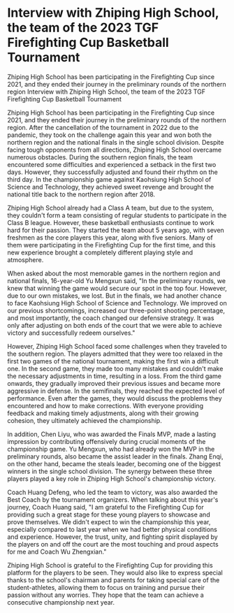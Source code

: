 #  Interview with Zhiping High School, the team of the 2023 TGF Firefighting Cup Basketball Tournament

Zhiping High School has been participating in the Firefighting Cup since 2021, and they ended their journey in the preliminary rounds of the northern region 
  Interview with Zhiping High School, the team of the 2023 TGF Firefighting Cup Basketball Tournament

Zhiping High School has been participating in the Firefighting Cup since 2021, and they ended their journey in the preliminary rounds of the northern region. After the cancellation of the tournament in 2022 due to the pandemic, they took on the challenge again this year and won both the northern region and the national finals in the single school division. Despite facing tough opponents from all directions, Zhiping High School overcame numerous obstacles. During the southern region finals, the team encountered some difficulties and experienced a setback in the first two days. However, they successfully adjusted and found their rhythm on the third day. In the championship game against Kaohsiung High School of Science and Technology, they achieved sweet revenge and brought the national title back to the northern region after 2018.

Zhiping High School already had a Class A team, but due to the system, they couldn't form a team consisting of regular students to participate in the Class B league. However, these basketball enthusiasts continue to work hard for their passion. They started the team about 5 years ago, with seven freshmen as the core players this year, along with five seniors. Many of them were participating in the Firefighting Cup for the first time, and this new experience brought a completely different playing style and atmosphere.

When asked about the most memorable games in the northern region and national finals, 16-year-old Yu Mengxun said, "In the preliminary rounds, we knew that winning the game would secure our spot in the top four. However, due to our own mistakes, we lost. But in the finals, we had another chance to face Kaohsiung High School of Science and Technology. We improved on our previous shortcomings, increased our three-point shooting percentage, and most importantly, the coach changed our defensive strategy. It was only after adjusting on both ends of the court that we were able to achieve victory and successfully redeem ourselves."

However, Zhiping High School faced some challenges when they traveled to the southern region. The players admitted that they were too relaxed in the first two games of the national tournament, making the first win a difficult one. In the second game, they made too many mistakes and couldn't make the necessary adjustments in time, resulting in a loss. From the third game onwards, they gradually improved their previous issues and became more aggressive in defense. In the semifinals, they reached the expected level of performance. Even after the games, they would discuss the problems they encountered and how to make corrections. With everyone providing feedback and making timely adjustments, along with their growing cohesion, they ultimately achieved the championship.

In addition, Chen Liyu, who was awarded the Finals MVP, made a lasting impression by contributing offensively during crucial moments of the championship game. Yu Mengxun, who had already won the MVP in the preliminary rounds, also became the assist leader in the finals. Zhang Enqi, on the other hand, became the steals leader, becoming one of the biggest winners in the single school division. The synergy between these three players played a key role in Zhiping High School's championship victory.

Coach Huang Defeng, who led the team to victory, was also awarded the Best Coach by the tournament organizers. When talking about this year's journey, Coach Huang said, "I am grateful to the Firefighting Cup for providing such a great stage for these young players to showcase and prove themselves. We didn't expect to win the championship this year, especially compared to last year when we had better physical conditions and experience. However, the trust, unity, and fighting spirit displayed by the players on and off the court are the most touching and proud aspects for me and Coach Wu Zhengxian."

Zhiping High School is grateful to the Firefighting Cup for providing this platform for the players to be seen. They would also like to express special thanks to the school's chairman and parents for taking special care of the student-athletes, allowing them to focus on training and pursue their passion without any worries. They hope that the team can achieve a consecutive championship next year.